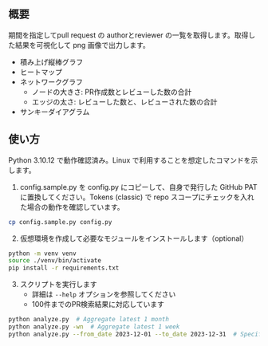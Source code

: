 ## 概要
期間を指定してpull request の authorとreviewer の一覧を取得します。取得した結果を可視化して png 画像で出力します。

* 積み上げ縦棒グラフ
* ヒートマップ
* ネットワークグラフ
    * ノードの大きさ: PR作成数とレビューした数の合計
    * エッジの太さ: レビューした数と、レビューされた数の合計
* サンキーダイアグラム

## 使い方
Python 3.10.12 で動作確認済み。Linux で利用することを想定したコマンドを示します。

1. config.sample.py を config.py にコピーして、自身で発行した GitHub PAT に置換してください。Tokens (classic) で repo スコープにチェックを入れた場合の動作を確認しています。
```bash
cp config.sample.py config.py
```
2. 仮想環境を作成して必要なモジュールをインストールします（optional）
```bash
python -m venv venv
source ./venv/bin/activate
pip install -r requirements.txt
```
3. スクリプトを実行します
    * 詳細は `--help` オプションを参照してください
    * 100件までのPR検索結果に対応しています
```bash
python analyze.py  # Aggregate latest 1 month
python analyze.py -wn  # Aggregate latest 1 week
python analyze.py --from_date 2023-12-01 --to_date 2023-12-31  # Specify period
```
